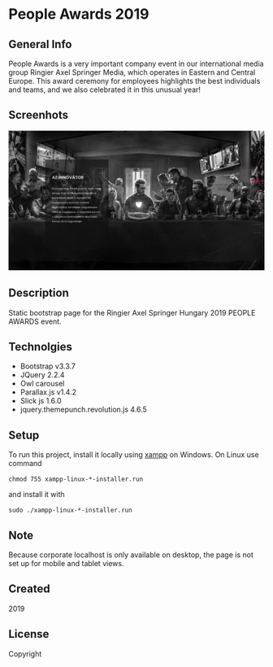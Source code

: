 # People Awards 2019

## General Info

People Awards is a very important company event in our international media group Ringier Axel Springer Media, which operates in Eastern and Central Europe. This award ceremony for employees highlights the best individuals and teams, and we also celebrated it in this unusual year!

## Screenhots

![People Awards](./images/people_awards2019.JPG)

## Description

Static bootstrap page for the Ringier Axel Springer Hungary 2019 PEOPLE AWARDS event. 

## Technolgies

+ Bootstrap v3.3.7
+ JQuery 2.2.4
+ Owl carousel
+ Parallax.js v1.4.2
+ Slick js 1.6.0
+ jquery.themepunch.revolution.js 4.6.5

## Setup

To run this project, install it locally using [xampp](https://www.apachefriends.org/hu/index.html) on Windows. On Linux use command
```
chmod 755 xampp-linux-*-installer.run
```
and install it with
```
sudo ./xampp-linux-*-installer.run
```

## Note

Because corporate localhost is only available on desktop, the page is not set up for mobile and tablet views.

## Created

2019

## License

Copyright
